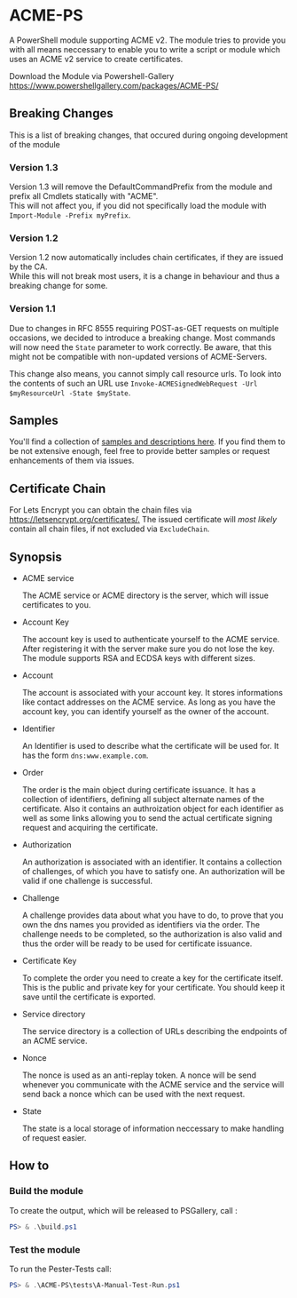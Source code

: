 # ACME-PS

A PowerShell module supporting ACME v2. The module tries to provide you with all means neccessary
to enable you to write a script or module which uses an ACME v2 service to create certificates.

Download the Module via Powershell-Gallery <https://www.powershellgallery.com/packages/ACME-PS/>

## Breaking Changes

This is a list of breaking changes, that occured during ongoing development of the module

### Version 1.3

Version 1.3 will remove the DefaultCommandPrefix from the module and prefix all Cmdlets statically with "ACME".  
This will not affect you, if you did not specifically load the module with `Import-Module -Prefix myPrefix`.

### Version 1.2

Version 1.2 now automatically includes chain certificates, if they are issued by the CA.  
While this will not break most users, it is a change in behaviour and thus a breaking change for some.

### Version 1.1

Due to changes in RFC 8555 requiring POST-as-GET requests on multiple occasions, we decided to introduce a breaking change.
Most commands will now need the `State` parameter to work correctly. Be aware, that this might not be compatible with non-updated
versions of ACME-Servers.

This change also means, you cannot simply call resource urls. To look into the contents of such an URL use `Invoke-ACMESignedWebRequest -Url $myResourceUrl -State $myState`.

## Samples

You'll find a collection of [samples and descriptions here](./samples/README.md). If you find them to be
not extensive enough, feel free to provide better samples or request enhancements of them via issues.

## Certificate Chain

For Lets Encrypt you can obtain the chain files via <https://letsencrypt.org/certificates/.>
The issued certificate will _most likely_ contain all chain files, if not excluded via `ExcludeChain`.

## Synopsis

- ACME service

   The ACME service or ACME directory is the server, which will issue certificates to you.

- Account Key

   The account key is used to authenticate yourself to the ACME service. After registering it with   the server make sure you do not lose the key.
   The module supports RSA and ECDSA keys with different sizes.

- Account

   The account is associated with your account key. It stores informations like contact addresses on the ACME service. As long as you have the account key, you can identify yourself as the owner of the account.

- Identifier

   An Identifier is used to describe what the certificate will be used for. It has the form `dns:www.example.com`.

- Order

   The order is the main object during certificate issuance. It has a collection of identifiers, defining all subject alternate names of the certificate.
   Also it contains an authroization object for each identifier as well as some links allowing you to send the actual certificate signing request and acquiring the certificate.

- Authorization

   An authorization is associated with an identifier. It contains a collection of challenges, of which you have to satisfy one. An authorization will be valid if one challenge is successful.

- Challenge

   A challenge provides data about what you have to do, to prove that you own the dns names you provided as identifiers via the order. The challenge needs to be completed, so the authorization is also valid and thus the order will be ready to be used for certificate issuance.

- Certificate Key

   To complete the order you need to create a key for the certificate itself. This is the public and private key for your certificate. You should keep it save until the certificate is exported.

- Service directory

   The service directory is a collection of URLs describing the endpoints of an ACME service.

- Nonce

   The nonce is used as an anti-replay token. A nonce will be send whenever you communicate with the ACME service and the service will send back a nonce which can be used with the next request.

- State

   The state is a local storage of information neccessary to make handling of request easier.

## How to

### Build the module

To create the output, which will be released to PSGallery, call :

```powershell
PS> & .\build.ps1
```

### Test the module

To run the Pester-Tests call:

```powershell
PS> & .\ACME-PS\tests\A-Manual-Test-Run.ps1
```
